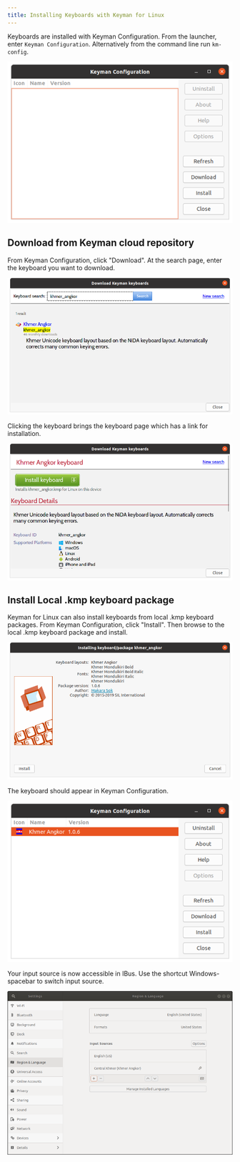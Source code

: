 ```yaml
---
title: Installing Keyboards with Keyman for Linux
---
```


Keyboards are installed with Keyman Configuration. From the launcher, enter `Keyman Configuration`.
Alternatively from the command line run `km-config`.

![](../linux_images/km-config.png "Keyman Configuration")

## Download from Keyman cloud repository
From Keyman Configuration, click "Download". At the search page, enter the keyboard you want to download.

![](../linux_images/search-khmer-angkor.png "Search for khmer_angkor keyboard")

Clicking the keyboard brings the keyboard page which has a link for installation.

![](../linux_images/download-khmer-angkor.png "Install khmer_angkor")

## Install Local .kmp keyboard package
Keyman for Linux can also install keyboards from local .kmp keyboard packages. From Keyman Configuration,
click "Install". Then browse to the local .kmp keyboard package and install.

![](../linux_images/package-khmer-angkor-welcome.png "Package khmer_angkor")

The keyboard should appear in Keyman Configuration.

![](../linux_images/km-config-khmer-angkor.png "Keyman Configuration khmer_angkor")

Your input source is now accessible in IBus. Use the shortcut Windows-spacebar to switch input source.

![](../linux_images/region-language-khmer-angkor.png "Region & Language: khmer_angkor")
